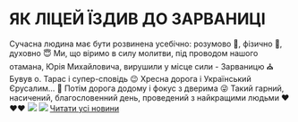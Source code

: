# ЯК ЛІЦЕЙ ЇЗДИВ ДО ЗАРВАНИЦІ
Сучасна людина має бути розвинена усебічно: розумово 🤯, фізично 💪, духовно 😇
Ми, що віримо в силу молитви, під проводом нашого отамана, Юрія Михайловича, вирушили у місце сили - Зарваницю ⛪
Бувув о. Тарас і супер-сповідь 😉 Хресна дорога і Український Єрусалим... 🙏
Потім дорога додому і фокус з дверима 😜
Такий гарний, насичений, благословенний день, проведений з найкращими людьми ❤️❤️❤️
![](/images/як-ліцей-їздив-до-зарваниці/z3.jpg)
![](/images/як-ліцей-їздив-до-зарваниці/z1.jpg)
[Читати усі новини](/news)

